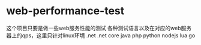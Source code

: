 # web-performance-test
这个项目只要是做一些web服务性能的测试
各种测试语言以及在对应的web服务器上的qps，这里只针对linux环境
.net
.net core
java
php
python
nodejs
lua
go
